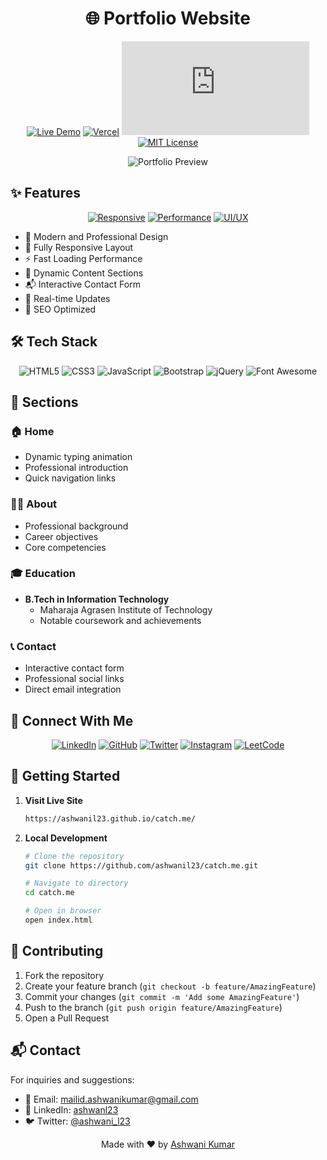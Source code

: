 <div align="center">

# 🌐 Portfolio Website

[![Live Demo](https://img.shields.io/badge/Demo-Visit_Site-blue?style=for-the-badge&logo=github&logoColor=white)](https://ashwanil23.github.io/catch.me/)
[![Vercel](https://img.shields.io/badge/Vercel-Deployed-black?style=for-the-badge&logo=vercel&logoColor=white)](https://catch-me-eta.vercel.app)
[![GitHub last commit](https://img.shields.io/github/last-commit/ashwanil23/catch.me?style=for-the-badge)](https://github.com/ashwanil23/catch.me)
[![MIT License](https://img.shields.io/badge/License-MIT-green.svg?style=for-the-badge)](https://choosealicense.com/licenses/mit/)

![Portfolio Preview](https://github-readme-stats.vercel.app/api/pin/?username=ashwanil23&repo=catch.me&theme=tokyonight&hide_border=true)

</div>

## ✨ Features

<div align="center">

[![Responsive](https://img.shields.io/badge/Responsive-Yes-success?style=for-the-badge&logo=google-chrome&logoColor=white)](#)
[![Performance](https://img.shields.io/badge/Performance-Optimized-success?style=for-the-badge&logo=speedtest&logoColor=white)](#)
[![UI/UX](https://img.shields.io/badge/UI%2FUX-Modern-success?style=for-the-badge&logo=figma&logoColor=white)](#)

</div>

- 🎨 Modern and Professional Design
- 📱 Fully Responsive Layout
- ⚡ Fast Loading Performance
- 🌙 Dynamic Content Sections
- 📬 Interactive Contact Form
- 🔄 Real-time Updates
- 🎯 SEO Optimized

## 🛠️ Tech Stack

<div align="center">

![HTML5](https://img.shields.io/badge/html5-%23E34F26.svg?style=for-the-badge&logo=html5&logoColor=white)
![CSS3](https://img.shields.io/badge/css3-%231572B6.svg?style=for-the-badge&logo=css3&logoColor=white)
![JavaScript](https://img.shields.io/badge/javascript-%23323330.svg?style=for-the-badge&logo=javascript&logoColor=%23F7DF1E)
![Bootstrap](https://img.shields.io/badge/bootstrap-%23563D7C.svg?style=for-the-badge&logo=bootstrap&logoColor=white)
![jQuery](https://img.shields.io/badge/jquery-%230769AD.svg?style=for-the-badge&logo=jquery&logoColor=white)
![Font Awesome](https://img.shields.io/badge/font%20awesome-%23339AF0.svg?style=for-the-badge&logo=font-awesome&logoColor=white)

</div>

## 📑 Sections

### 🏠 Home
- Dynamic typing animation
- Professional introduction
- Quick navigation links

### 👨‍💻 About
- Professional background
- Career objectives
- Core competencies

### 🎓 Education
- **B.Tech in Information Technology**
  - Maharaja Agrasen Institute of Technology
  - Notable coursework and achievements

### 📞 Contact
- Interactive contact form
- Professional social links
- Direct email integration

## 🔗 Connect With Me

<div align="center">

[![LinkedIn](https://img.shields.io/badge/LinkedIn-%230077B5.svg?style=for-the-badge&logo=linkedin&logoColor=white)](https://linkedin.com/in/ashwanl23)
[![GitHub](https://img.shields.io/badge/GitHub-%23121011.svg?style=for-the-badge&logo=github&logoColor=white)](https://github.com/ashwanil23)
[![Twitter](https://img.shields.io/badge/Twitter-%231DA1F2.svg?style=for-the-badge&logo=Twitter&logoColor=white)](https://twitter.com/ashwani_l23)
[![Instagram](https://img.shields.io/badge/Instagram-%23E4405F.svg?style=for-the-badge&logo=Instagram&logoColor=white)](https://instagram.com/ashwani.l23)
[![LeetCode](https://img.shields.io/badge/LeetCode-%23FFA116.svg?style=for-the-badge&logo=LeetCode&logoColor=black)](https://leetcode.com/ashwanil23)

</div>

## 🚀 Getting Started

1. **Visit Live Site**
   ```bash
   https://ashwanil23.github.io/catch.me/
   ```

2. **Local Development**
   ```bash
   # Clone the repository
   git clone https://github.com/ashwanil23/catch.me.git

   # Navigate to directory
   cd catch.me

   # Open in browser
   open index.html
   ```

## 🤝 Contributing

1. Fork the repository
2. Create your feature branch (`git checkout -b feature/AmazingFeature`)
3. Commit your changes (`git commit -m 'Add some AmazingFeature'`)
4. Push to the branch (`git push origin feature/AmazingFeature`)
5. Open a Pull Request

## 📬 Contact

For inquiries and suggestions:

- 📧 Email: mailid.ashwanikumar@gmail.com
- 💼 LinkedIn: [ashwanl23](https://linkedin.com/in/ashwanl23)
- 🐦 Twitter: [@ashwani_l23](https://twitter.com/ashwani_l23)

<div align="center">

Made with ❤️ by [Ashwani Kumar](https://github.com/ashwanil23)

</div>
